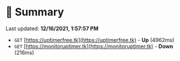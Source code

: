 # 📖 Summary
Last updated: **12/16/2021, 1:57:57 PM**

- `GET` [https://uptimerfree.tk](https://uptimerfree.tk) - **Up** (4962ms)
- `GET` [https://monitoruptimer.tk](https://monitoruptimer.tk) - **Down** (216ms)
